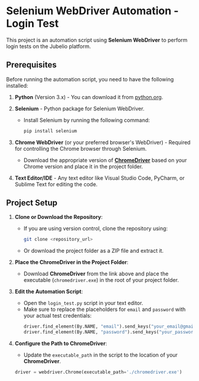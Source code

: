 # Selenium WebDriver Automation - Login Test

This project is an automation script using **Selenium WebDriver** to perform login tests on the Jubelio platform.

## Prerequisites

Before running the automation script, you need to have the following installed:

1. **Python** (Version 3.x) - You can download it from [python.org](https://www.python.org/downloads/).
2. **Selenium** - Python package for Selenium WebDriver.
   - Install Selenium by running the following command:
     ```bash
     pip install selenium
     ```
3. **Chrome WebDriver** (or your preferred browser's WebDriver) - Required for controlling the Chrome browser through Selenium.
   - Download the appropriate version of **[ChromeDriver](https://sites.google.com/a/chromium.org/chromedriver/)** based on your Chrome version and place it in the project folder.
   
4. **Text Editor/IDE** - Any text editor like Visual Studio Code, PyCharm, or Sublime Text for editing the code.

## Project Setup

1. **Clone or Download the Repository**:
   - If you are using version control, clone the repository using:
     ```bash
     git clone <repository_url>
     ```
   - Or download the project folder as a ZIP file and extract it.

2. **Place the ChromeDriver in the Project Folder**:
   - Download **ChromeDriver** from the link above and place the executable (`chromedriver.exe`) in the root of your project folder.

3. **Edit the Automation Script**:
   - Open the `login_test.py` script in your text editor.
   - Make sure to replace the placeholders for `email` and `password` with your actual test credentials:
     ```python
     driver.find_element(By.NAME, "email").send_keys("your_email@gmail.com")
     driver.find_element(By.NAME, "password").send_keys("your_password")
     ```

4. **Configure the Path to ChromeDriver**:
   - Update the `executable_path` in the script to the location of your **ChromeDriver**.
   ```python
   driver = webdriver.Chrome(executable_path='./chromedriver.exe')
